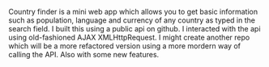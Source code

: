 Country finder is a mini web app which allows you to get basic information such as
population, language and currency of any country as typed in the search field. I built this using a public api on github.
I interacted with the api using old-fashioned AJAX XMLHttpRequest.
I might create another repo which will be a more refactored version using a more mordern way of calling the API. Also with some new features.
